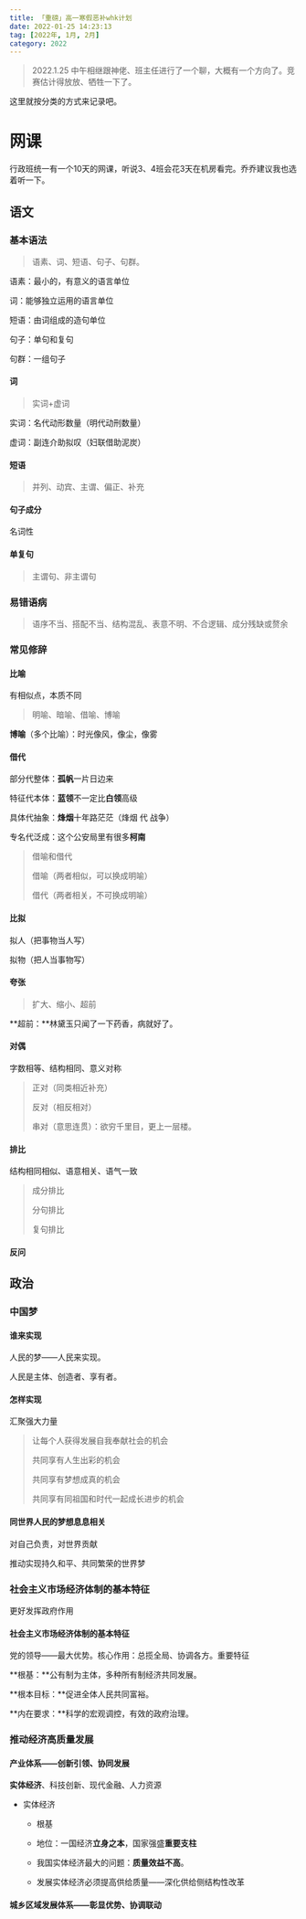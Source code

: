 ```yaml
---
title: 「重磅」高一寒假恶补whk计划
date: 2022-01-25 14:23:13
tag: [2022年, 1月, 2月]
category: 2022
---
```


> 2022.1.25 中午相继跟神佬、班主任进行了一个聊，大概有一个方向了。竞赛估计得放放、牺牲一下了。

这里就按分类的方式来记录吧。

# 网课

行政班统一有一个10天的网课，听说3、4班会花3天在机房看完。乔乔建议我也选着听一下。

## 语文

### 基本语法

> 语素、词、短语、句子、句群。

语素：最小的，有意义的语言单位

词：能够独立运用的语言单位

短语：由词组成的造句单位

句子：单句和复句

句群：一组句子

#### 词

> 实词+虚词

实词：名代动形数量（明代动刑数量）

虚词：副连介助拟叹（妇联借助泥炭）

#### 短语

> 并列、动宾、主谓、偏正、补充

#### 句子成分

名词性

#### 单复句

> 主谓句、非主谓句

### 易错语病

> 语序不当、搭配不当、结构混乱、表意不明、不合逻辑、成分残缺或赘余

### 常见修辞

#### 比喻

有相似点，本质不同

> 明喻、暗喻、借喻、博喻

**博喻**（多个比喻）：时光像风，像尘，像雾

#### 借代

部分代整体：**孤帆**一片日边来

特征代本体：**蓝领**不一定比**白领**高级

具体代抽象：**烽烟**十年路茫茫（烽烟 代 战争）

专名代泛成：这个公安局里有很多**柯南**

> 借喻和借代
>
> 借喻（两者相似，可以换成明喻）
>
> 借代（两者相关，不可换成明喻）

#### 比拟

拟人（把事物当人写）

拟物（把人当事物写）

#### 夸张

> 扩大、缩小、超前

**超前：**林黛玉只闻了一下药香，病就好了。

#### 对偶

字数相等、结构相同、意义对称

> 正对（同类相近补充）
>
> 反对（相反相对）
>
> 串对（意思连贯）：欲穷千里目，更上一层楼。

#### 排比

结构相同相似、语意相关、语气一致

> 成分排比
>
> 分句排比
>
> 复句排比

#### 反问

## 政治

### 中国梦

#### 谁来实现

人民的梦——人民来实现。

人民是主体、创造者、享有者。

#### 怎样实现

汇聚强大力量

> 让每个人获得发展自我奉献社会的机会
>
> 共同享有人生出彩的机会
>
> 共同享有梦想成真的机会
>
> 共同享有同祖国和时代一起成长进步的机会

#### 同世界人民的梦想息息相关

对自己负责，对世界贡献

推动实现持久和平、共同繁荣的世界梦

### 社会主义市场经济体制的基本特征

更好发挥政府作用

#### 社会主义市场经济体制的基本特征

党的领导——最大优势。核心作用：总揽全局、协调各方。重要特征

**根基：**公有制为主体，多种所有制经济共同发展。

**根本目标：**促进全体人民共同富裕。

**内在要求：**科学的宏观调控，有效的政府治理。

### 推动经济高质量发展

#### 产业体系——创新引领、协同发展

**实体经济**、科技创新、现代金融、人力资源

- 实体经济

    - 根基

    - 地位：一国经济**立身之本**，国家强盛**重要支柱**

    - 我国实体经济最大的问题：**质量效益不高**。

    - 发展实体经济必须提高供给质量——深化供给侧结构性改革

#### 城乡区域发展体系——彰显优势、协调联动